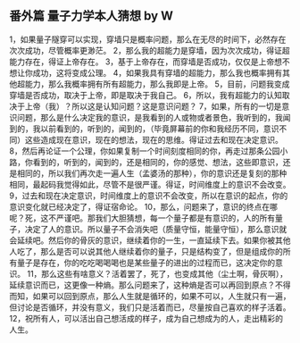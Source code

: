 ## 番外篇 量子力学本人猜想 by W

1，如果量子隧穿可以实现，穿墙只是概率问题，那么在无尽的时间下，必然存在次次成功，尽管概率更渺茫。
2，那么我的超能力是穿墙，因为次次成功，得证超能力存在，得证上帝存在。
3，基于上帝存在，而穿墙是否成功，仅仅是上帝想不想让你成功，这将变成公理。
4，如果我具有穿墙的超能力，那么我也概率拥有其他超能力，那么我概率拥有所有超能力，那么我即是上帝。
5，目前，问题我变成穿墙是否成功，取决于上帝，即是取决于我自己。
6，所以，我有超能力的认知取决于上帝（我）？所以这是认知问题？这是意识问题？
7，如果，所有的一切是意识问题，那么是什么决定我的意识，是我看到的人或物或者景色，我听到的，我闻到的，我以前看到的，听到的，闻到的，（毕竟屏幕前的你和我经历不同，意识不同）这些造成现在意识，现在的想法，现在的思维。得证过去和现在决定意识。
8，然后再论证一个公理，你如果复制一个时间刻度相同的你，再走过那条公园小路，你看到的，听到的，闻到的，还是相同的，你的感觉、想法，这些即意识，还是相同的，所以我们再次走一遍人生（孟婆汤的那种），你的意识还是复刻的那种相同，最起码我觉得如此，尽管不是很严谨。得证，时间维度上的意识不会改变。
9，过去和现在决定意识，时间维度上的意识不会改变，所以在意识的起点，你的意识变化就已经决定了，得证宿命论。
10，那么，问题来了，意识的终点在哪呢？死，这不严谨吧。那我们大胆猜想，每一个量子都是有意识的，人的所有量子，决定了人的意识。所以量子不会消失吧（质量守恒，能量守恒），那么意识就会延续吧。然后你的骨灰的意识，继续着你的一生，一直延续下去。如果你被其他人吃了，那么是否可以说其他人继续着你的量子，只是结构变了，但是组成你的所有量子是存在，你的吃吃喝喝喝也是某些量子的进出的过程而已，这决定你的意识。
11，那么这些有啥意义？活着罢了，死了，也变成其他（尘土啊，骨灰啊），延续意识而已，这更像一种熵。那么问题来了，这种熵是否可以再回到原点？不得而知，如果可以回到原点，那么人生就是循环的，如果不可以，人生就只有一遍，但讨论是否循环，并没有意义，我们只是活着而已，尽量按自己喜欢的样子活着。
12，祝所有人，可以活出自己想活成的样子，成为自己想成为的人，走出精彩的人生。

